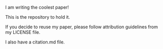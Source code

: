 I am writing the coolest paper!

This is the repository to hold it.

If you decide to reuse my paper, please follow attribution guidelines from my LICENSE file.

I also have a citation.md file.

